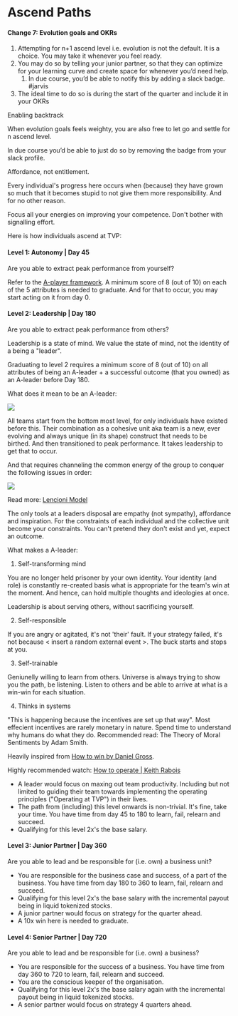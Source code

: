 # Ascend Paths

#### Change 7: Evolution goals and OKRs

1. Attempting for n+1 ascend level i.e. evolution is not the default. It is a choice. You may take it whenever you feel ready. 
2. You may do so by telling your junior partner, so that they can optimize for your learning curve and create space for whenever you’d need help. 
   1. In due course, you’d be able to notify this by adding a slack badge. \#jarvis
3. The ideal time to do so is during the start of the quarter and include it in your OKRs

Enabling backtrack

When evolution goals feels weighty, you are also free to let go and settle for n ascend level.   


In due course you’d be able to just do so by removing the badge from your slack profile.  


Affordance, not entitlement.

Every individual's progress here occurs when \(because\) they have grown so much that it becomes stupid to not give them more responsibility. And for no other reason.

Focus all your energies on improving your competence. Don't bother with signalling effort.

Here is how individuals ascend at TVP:

#### Level 1: Autonomy \| Day 45

Are you able to extract peak performance from yourself?

Refer to the [A-player framework](https://www.thevantageproject.com/playbook#aplayer). A minimum score of 8 \(out of 10\) on each of the 5 attributes is needed to graduate. And for that to occur, you may start acting on it from day 0.

#### Level 2: Leadership \| Day 180

Are you able to extract peak performance from others?

Leadership is a state of mind. We value the state of mind, not the identity of a being a "leader".

Graduating to level 2 requires a minimum score of 8 \(out of 10\) on all attributes of being an A-leader + a successful outcome \(that you owned\) as an A-leader before Day 180.

What does it mean to be an A-leader:

![](https://www.thevantageproject.com/assets/img/ig1.png)

All teams start from the bottom most level, for only individuals have existed before this. Their combination as a cohesive unit aka team is a new, ever evolving and always unique \(in its shape\) construct that needs to be birthed. And then transitioned to peak performance. It takes leadership to get that to occur.

And that requires channeling the common energy of the group to conquer the following issues in order:

![](https://www.thevantageproject.com/assets/img/ig2.png)

Read more: [Lencioni Model](https://www.wrike.com/blog/6-different-team-effectiveness-models/)

The only tools at a leaders disposal are empathy \(not sympathy\), affordance and inspiration. For the constraints of each individual and the collective unit become your constraints. You can't pretend they don't exist and yet, expect an outcome.

What makes a A-leader:

1. Self-transforming mind

You are no longer held prisoner by your own identity. Your identity \(and role\) is constantly re-created basis what is appropriate for the team's win at the moment. And hence, can hold multiple thoughts and ideologies at once.

Leadership is about serving others, without sacrificing yourself.

2. Self-responsible

If you are angry or agitated, it's not 'their' fault. If your strategy failed, it's not because &lt; insert a random external event &gt;. The buck starts and stops at you.

3. Self-trainable

Geniunelly willing to learn from others. Universe is always trying to show you the path, be listening. Listen to others and be able to arrive at what is a win-win for each situation.

4. Thinks in systems

 "This is happening because the incentives are set up that way". Most effecient incentives are rarely monetary in nature. Spend time to understand why humans do what they do. Recommended read: The Theory of Moral Sentiments by Adam Smith.

Heavily inspired from [How to win by Daniel Gross](https://youtu.be/LH1bewTg-P4?t=1188).

Highly recommended watch: [How to operate \| Keith Rabois](https://www.youtube.com/watch?v=6fQHLK1aIBs)

* A leader would focus on maxing out team productivity. Including but not limited to guiding their team towards implementing the operating principles \("Operating at TVP"\) in their lives.
* The path from \(including\) this level onwards is non-trivial. It's fine, take your time. You have time from day 45 to 180 to learn, fail, relearn and succeed.
* Qualifying for this level 2x's the base salary.

#### Level 3: Junior Partner \| Day 360

Are you able to lead and be responsible for \(i.e. own\) a business unit?

* You are responsible for the business case and success, of a part of the business. You have time from day 180 to 360 to learn, fail, relearn and succeed.
* Qualifying for this level 2x's the base salary with the incremental payout being in liquid tokenized stocks.
* A junior partner would focus on strategy for the quarter ahead.
* A 10x win here is needed to graduate.

#### Level 4: Senior Partner \| Day 720

Are you able to lead and be responsible for \(i.e. own\) a business?

* You are responsible for the success of a business. You have time from day 360 to 720 to learn, fail, relearn and succeed.
* You are the conscious keeper of the organisation.
* Qualifying for this level 2x's the base salary again with the incremental payout being in liquid tokenized stocks.
* A senior partner would focus on strategy 4 quarters ahead.


